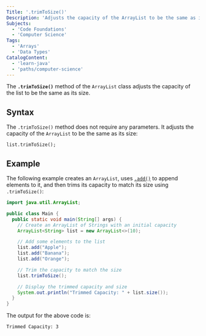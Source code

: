 ```yaml
---
Title: '.trimToSize()'
Description: 'Adjusts the capacity of the ArrayList to be the same as its size.'
Subjects:
  - 'Code Foundations'
  - 'Computer Science'
Tags:
  - 'Arrays'
  - 'Data Types'
CatalogContent:
  - 'learn-java'
  - 'paths/computer-science'
---
```


The **`.trimToSize()`** method of the `ArrayList` class adjusts the capacity of the list to be the same as its size.

## Syntax

The `.trimToSize()` method does not require any parameters. It adjusts the capacity of the `ArrayList` to be the same as its size:

```pseudo
list.trimToSize();
```

## Example

The following example creates an `ArrayList`, uses [`.add()`](https://www.codecademy.com/resources/docs/java/array-list/add) to append elements to it, and then trims its capacity to match its size using `.trimToSize()`:

```java
import java.util.ArrayList;

public class Main {
  public static void main(String[] args) {
    // Create an ArrayList of Strings with an initial capacity
    ArrayList<String> list = new ArrayList<>(10);

    // Add some elements to the list
    list.add("Apple");
    list.add("Banana");
    list.add("Orange");

    // Trim the capacity to match the size
    list.trimToSize();

    // Display the trimmed capacity and size
    System.out.println("Trimmed Capacity: " + list.size());
  }
}
```

The output for the above code is:

```shell
Trimmed Capacity: 3
```
